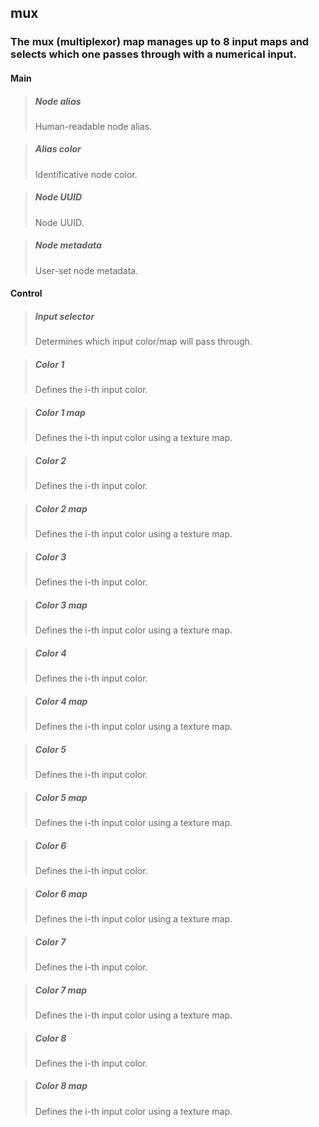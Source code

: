## **mux**

### The mux (multiplexor) map manages up to 8 input maps and selects which one passes through with a numerical input.
#### Main

> ##### Node alias
> Human-readable node alias. 

> ##### Alias color
> Identificative node color. 

> ##### Node UUID
> Node UUID. 

> ##### Node metadata
> User-set node metadata. 

#### Control

> ##### Input selector
> Determines which input color/map will pass through. 

> ##### Color 1
> Defines the i-th input color. 

> ##### Color 1 map
> Defines the i-th input color using a texture map. 

> ##### Color 2
> Defines the i-th input color. 

> ##### Color 2 map
> Defines the i-th input color using a texture map. 

> ##### Color 3
> Defines the i-th input color. 

> ##### Color 3 map
> Defines the i-th input color using a texture map. 

> ##### Color 4
> Defines the i-th input color. 

> ##### Color 4 map
> Defines the i-th input color using a texture map. 

> ##### Color 5
> Defines the i-th input color. 

> ##### Color 5 map
> Defines the i-th input color using a texture map. 

> ##### Color 6
> Defines the i-th input color. 

> ##### Color 6 map
> Defines the i-th input color using a texture map. 

> ##### Color 7
> Defines the i-th input color. 

> ##### Color 7 map
> Defines the i-th input color using a texture map. 

> ##### Color 8
> Defines the i-th input color. 

> ##### Color 8 map
> Defines the i-th input color using a texture map. 

